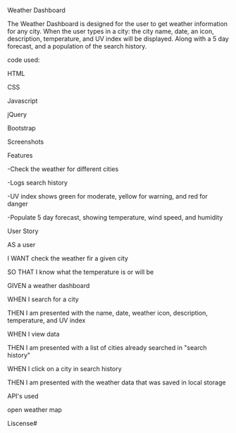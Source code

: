 Weather Dashboard

The Weather Dashboard is designed for the user to get weather information for any city. When the user types in a city: the city name, date, an icon, description, temperature, and UV index will be displayed. Along with a 5 day forecast, and a population of the search history. 

code used:

HTML

CSS

Javascript

jQuery

Bootstrap


Screenshots



Features

-Check the weather for different cities 

-Logs search history

-UV index shows green for moderate, yellow for warning, and red for danger

-Populate 5 day forecast, showing temperature, wind speed, and humidity


User Story

AS a user

I WANT check the weather fir a given city

SO THAT I know what the temperature is or will be

GIVEN a weather dashboard

WHEN I search for a city

THEN I am presented with the name, date, weather icon, description, temperature, and UV index

WHEN I view data

THEN I am presented with a list of cities already searched in "search history"

WHEN I click on a city in search history

THEN I am presented with the weather data that was saved in local storage 

API's used

open weather map

Liscense#